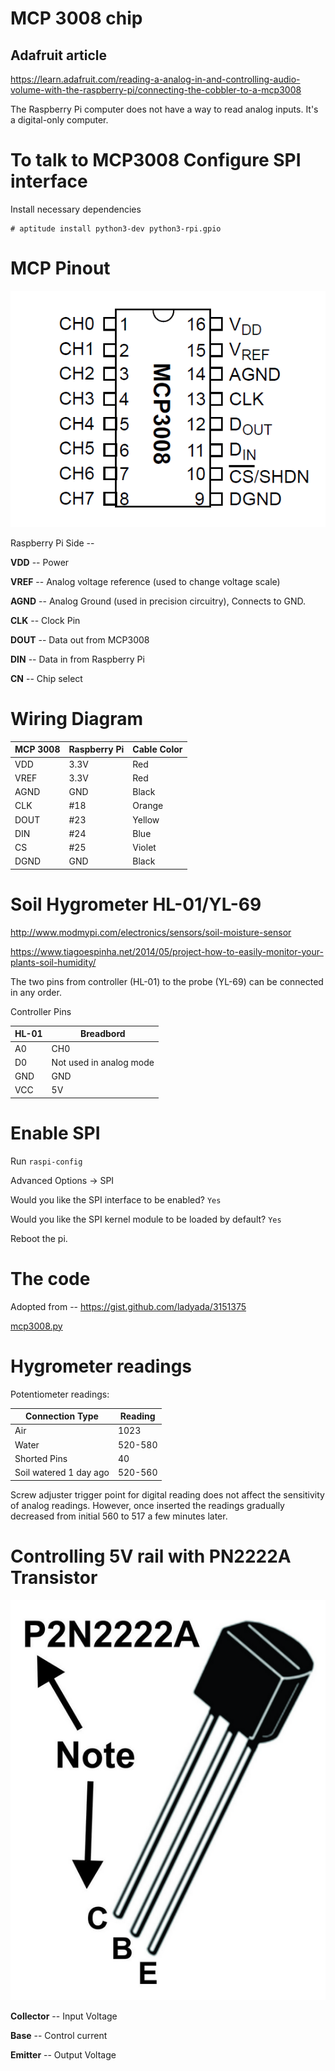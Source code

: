 # MCP 3008 chip

## Adafruit article

https://learn.adafruit.com/reading-a-analog-in-and-controlling-audio-volume-with-the-raspberry-pi/connecting-the-cobbler-to-a-mcp3008


The Raspberry Pi computer does not have a way to read analog inputs. It's a digital-only computer.

# To talk to MCP3008 Configure SPI interface

Install necessary dependencies


    # aptitude install python3-dev python3-rpi.gpio



# MCP Pinout

![MCP Pinout](mcp3008pin.gif)

Raspberry Pi Side --

**VDD** -- Power

**VREF** -- Analog voltage reference (used to change voltage scale)

**AGND** -- Analog Ground (used in precision circuitry), Connects to GND.

**CLK** -- Clock Pin

**DOUT** -- Data out from MCP3008

**DIN** -- Data in from Raspberry Pi

**CN** -- Chip select

# Wiring Diagram

|MCP 3008| Raspberry Pi| Cable Color|
|--------|-------------|------------|
|VDD     | 3.3V        | Red        |
|VREF    | 3.3V        | Red        |
|AGND    | GND         | Black      |
|CLK     | #18         | Orange     |
|DOUT    | #23         | Yellow     |
|DIN     | #24         | Blue       |
|CS      | #25         | Violet     |
|DGND    | GND         | Black      |


# Soil Hygrometer HL-01/YL-69

http://www.modmypi.com/electronics/sensors/soil-moisture-sensor

https://www.tiagoespinha.net/2014/05/project-how-to-easily-monitor-your-plants-soil-humidity/

The two pins from controller (HL-01) to the probe (YL-69) can be connected in any order.

Controller Pins

|HL-01|Breadbord|
|-----|---------|
|A0   | CH0     |
|D0   | Not used in analog mode |
|GND  | GND  |
|VCC  | 5V |

# Enable  SPI

Run `raspi-config`

Advanced Options -> SPI

Would you like the SPI interface to be enabled? `Yes`

Would you like the SPI kernel module to be loaded by  default? `Yes`

Reboot the pi.

# The code

Adopted from -- https://gist.github.com/ladyada/3151375


[mcp3008.py](mcp3008.py)


# Hygrometer readings

Potentiometer readings:

|Connection Type | Reading |
|----------------|---------|
|Air             | 1023    |
|Water           | 520-580 |
|Shorted Pins    | 40      |
|Soil watered 1 day ago| 520-560|


Screw adjuster trigger point for digital reading does not affect the sensitivity of analog readings. However, once inserted the readings gradually decreased from initial 560 to 517 a few minutes later.

# Controlling 5V rail with PN2222A Transistor


![pn2222a.png](pn222a.png)

**Collector** -- Input Voltage

**Base** -- Control current

**Emitter** -- Output Voltage